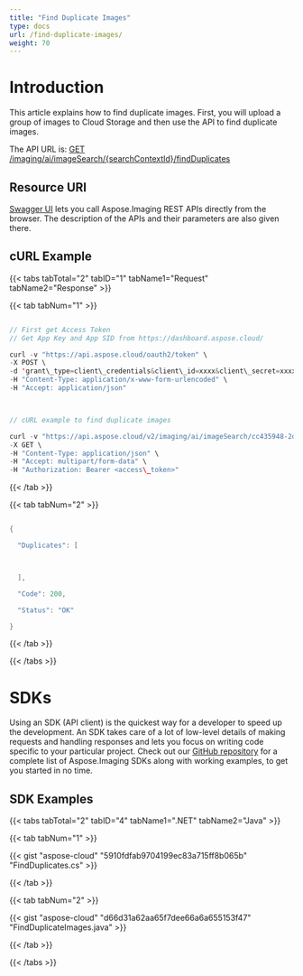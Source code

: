 ```yaml
---
title: "Find Duplicate Images"
type: docs
url: /find-duplicate-images/
weight: 70
---
```


# **Introduction**
This article explains how to find duplicate images. First, you will upload a group of images to Cloud Storage and then use the API to find duplicate images.

The API URL is: [GET /imaging/ai/imageSearch/{searchContextId}/findDuplicates](https://apireference.aspose.cloud/imaging/#/SearchContext/FindImageDuplicates)
## **Resource URI**
[Swagger UI](https://apireference.aspose.cloud/imaging/#/SearchContext/FindImageDuplicates) lets you call Aspose.Imaging REST APIs directly from the browser. The description of the APIs and their parameters are also given there.
## **cURL Example**
{{< tabs tabTotal="2" tabID="1" tabName1="Request" tabName2="Response" >}}

{{< tab tabNum="1" >}}

```java

// First get Access Token
// Get App Key and App SID from https://dashboard.aspose.cloud/

curl -v "https://api.aspose.cloud/oauth2/token" \
-X POST \
-d 'grant\_type=client\_credentials&client\_id=xxxx&client\_secret=xxxx' \
-H "Content-Type: application/x-www-form-urlencoded" \
-H "Accept: application/json"



// cURL example to find duplicate images

curl -v "https://api.aspose.cloud/v2/imaging/ai/imageSearch/cc435948-2dc3-4269-9299-052baa314d72/findDuplicates?similarityThreshold=90.0" \
-X GET \
-H "Content-Type: application/json" \
-H "Accept: multipart/form-data" \
-H "Authorization: Bearer <access\_token>"

```

{{< /tab >}}

{{< tab tabNum="2" >}}

```java

{

  "Duplicates": [



  ],

  "Code": 200,

  "Status": "OK"

}

```

{{< /tab >}}

{{< /tabs >}}
# **SDKs**
Using an SDK (API client) is the quickest way for a developer to speed up the development. An SDK takes care of a lot of low-level details of making requests and handling responses and lets you focus on writing code specific to your particular project. Check out our [GitHub repository](https://github.com/aspose-imaging-cloud) for a complete list of Aspose.Imaging SDKs along with working examples, to get you started in no time.
## **SDK Examples**
{{< tabs tabTotal="2" tabID="4" tabName1=".NET" tabName2="Java" >}}

{{< tab tabNum="1" >}}

{{< gist "aspose-cloud" "5910fdfab9704199ec83a715ff8b065b" "FindDuplicates.cs" >}}

{{< /tab >}}

{{< tab tabNum="2" >}}

{{< gist "aspose-cloud" "d66d31a62aa65f7dee66a6a655153f47" "FindDuplicateImages.java" >}}

{{< /tab >}}

{{< /tabs >}}
